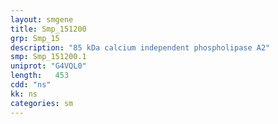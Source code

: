```yaml
---
layout: smgene
title: Smp_151200
grp: Smp_15
description: "85 kDa calcium independent phospholipase A2"
smp: Smp_151200.1
uniprot: "G4VQL0"
length:   453
cdd: "ns"
kk: ns
categories: sm
---
```

